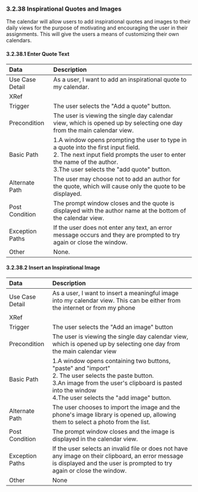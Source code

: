 ### 3.2.38 Inspirational Quotes and Images

The calendar will allow users to add inspirational quotes and images to their daily views for the purpose of motivating and encouraging the user in their assignments. This will give the users a means of customizing their own calendars.

#### 3.2.38.1 Enter Quote Text

| Data          | Description |
|:--------------| :--------------|
|Use Case Detail| As a user, I want to add an inspirational quote to my calendar.|
|XRef           | |
|Trigger        | The user selects the "Add a quote" button.|
|Precondition   | The user is viewing the single day calendar view, which is opened up by selecting one day from the main calendar view.|
|Basic Path     | 1.A window opens prompting the user to type in a quote into the first input field.<br /> 2. The next input field prompts the user to enter the name of the author. <br /> 3.The user selects the "add quote" button.  |
|Alternate Path | The user may choose not to add an author for the quote, which will cause only the quote to be displayed.|
|Post Condition | The prompt window closes and the quote is displayed with the author name at the bottom of the calendar view.|
|Exception Paths| If the user does not enter any text, an error message occurs and they are prompted to try again or close the window.|
|Other          | None.|

#### 3.2.38.2 Insert an Inspirational Image

| Data          | Description |
|:--------------| :--------------|
|Use Case Detail| As a user, I want to insert a meaningful image into my calendar view. This can be either from the internet or from my phone|
|XRef           | |
|Trigger        | The user selects the "Add an image" button |
|Precondition   | The user is viewing the single day calendar view, which is opened up by selecting one day from the main calendar view|
|Basic Path     | 1.A window opens containing two buttons, "paste" and "import" <br /> 2. The user selects the paste button. <br /> 3.An image from the user's clipboard is pasted into the window<br /> 4.The user selects the "add image" button.|
|Alternate Path | The user chooses to import the image and the phone's image library is opened up, allowing them to select a photo from the list. |
|Post Condition | The prompt window closes and the image is displayed in the calendar view.|
|Exception Paths| If the user selects an invalid file or does not have any image on their clipboard, an error message is displayed and the user is prompted to try again or close the window.|
|Other          | None|
